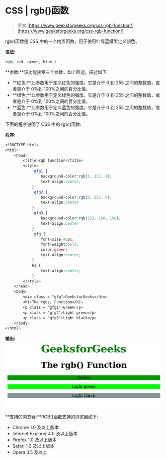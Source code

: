 # CSS | rgb()函数

> 原文:[https://www.geeksforgeeks.org/css-rgb-function/](https://www.geeksforgeeks.org/css-rgb-function/)

rgb()函数是 CSS 中的一个内置函数，用于使用红绿蓝模型定义颜色。

**语法:**

```css
rgb( red, green, blue )
```

**参数:**该功能接受三个参数，如上所述，描述如下:

*   **红色:**此参数用于定义红色的强度。它是介于 0 到 255 之间的整数值，或者是介于 0%到 100%之间的百分比值。
*   **绿色:**此参数用于定义绿色的强度。它是介于 0 到 255 之间的整数值，或者是介于 0%到 100%之间的百分比值。
*   **蓝色:**此参数用于定义蓝色的强度。它是介于 0 到 255 之间的整数值，或者是介于 0%到 100%之间的百分比值。

下面的程序说明了 CSS 中的 rgb()函数:

**程序:**

```css
<!DOCTYPE html>
<html>
    <head>
        <title>rgb function</title>
        <style> 
            .gfg1 {
                background-color:rgb(1, 153, 0);
                text-align:center;
            }
            .gfg2 {
                background-color:rgb(0, 255, 0);
                text-align:center
            }
            .gfg3 {
                background-color:rgb(133, 150, 150);
                text-align:center
            }
            .gfg {
                font-size:40px;
                font-weight:bold;
                color:green;
                text-align:center;
            }
            h1 {
                text-align:center;
            }
        </style>
    </head>
    <body>
        <div class = "gfg">GeeksforGeeks</div>
        <h1>The rgb() Function</h1>
        <p class = "gfg1">Green</p>
        <p class = "gfg2">Light green</p>
        <p class = "gfg3">Light black</p>
    </body>
</html>                    
```

**输出:**
![](img/fa44e4e2405d4ee60cfe587eca44e0b2.png)

**支持的浏览器:**RGB()函数支持的浏览器如下:

*   Chrome 1.0 及以上版本
*   Internet Explorer 4.0 及以上版本
*   Firefox 1.0 及以上版本
*   Safari 1.0 及以上版本
*   Opera 3.5 及以上